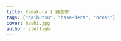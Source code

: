 ```yaml
---
title: Kamakura | 鎌倉市
tags: ["daibutsu", "hase-dera", "ocean"]
cover: hashi.jpg
author: steffigb
---
```


<re-img src="hashi.jpg" title="A bridge"></re-img>

<re-img src="daibutsu.jpg" title="Daibutsu"></re-img>

<re-img src="streets.jpg" title="Streets"></re-img>

